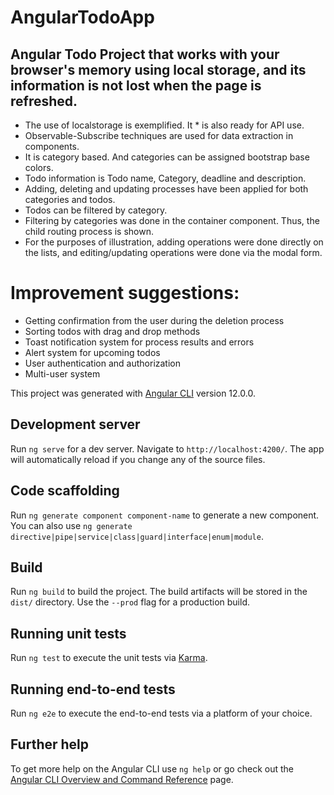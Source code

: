 # AngularTodoApp

## Angular Todo Project that works with your browser's memory using local storage, and its information is not lost when the page is refreshed.

* The use of localstorage is exemplified. It * is also ready for API use.
* Observable-Subscribe techniques are used for data extraction in components.
* It is category based. And categories can be assigned bootstrap base colors.
* Todo information is Todo name, Category, deadline and description.
* Adding, deleting and updating processes have been applied for both categories and todos.
* Todos can be filtered by category.
* Filtering by categories was done in the container component. Thus, the child routing process is shown.
* For the purposes of illustration, adding operations were done directly on the lists, and editing/updating operations were done via the modal form.

# Improvement suggestions:
* Getting confirmation from the user during the deletion process
* Sorting todos with drag and drop methods
* Toast notification system for process results and errors
* Alert system for upcoming todos
* User authentication and authorization
* Multi-user system

This project was generated with [Angular CLI](https://github.com/angular/angular-cli) version 12.0.0.

## Development server

Run `ng serve` for a dev server. Navigate to `http://localhost:4200/`. The app will automatically reload if you change any of the source files.

## Code scaffolding

Run `ng generate component component-name` to generate a new component. You can also use `ng generate directive|pipe|service|class|guard|interface|enum|module`.

## Build

Run `ng build` to build the project. The build artifacts will be stored in the `dist/` directory. Use the `--prod` flag for a production build.

## Running unit tests

Run `ng test` to execute the unit tests via [Karma](https://karma-runner.github.io).

## Running end-to-end tests

Run `ng e2e` to execute the end-to-end tests via a platform of your choice.

## Further help

To get more help on the Angular CLI use `ng help` or go check out the [Angular CLI Overview and Command Reference](https://angular.io/cli) page.
